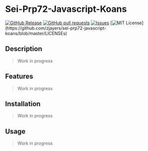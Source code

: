 # Sei-Prp72-Javascript-Koans
[![GitHub Release](https://img.shields.io/github/release/zjayers/sei-prp72-javascript-koans.svg?style=flat)]()
[![GitHub pull requests](https://img.shields.io/github/issues-pr/zjayers/sei-prp72-javascript-koans.svg?style=flat)]()
[![Issues](https://img.shields.io/github/issues-raw/zjayers/sei-prp72-javascript-koans.svg?maxAge=25000)](https://github.com/zjayers/sei-prp72-javascript-koans/issues)
[![MIT License](https://img.shields.io/apm/l/atomic-ui.svg?)](https://github.com/zjayers/sei-prp72-javascript-koans/blob/master/LICENSEs)

## Description

> Work in progress

## Features

> Work in progress

## Installation

> Work in progress

## Usage

> Work in progress